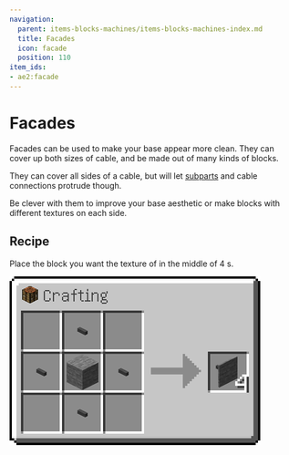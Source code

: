 ```yaml
---
navigation:
  parent: items-blocks-machines/items-blocks-machines-index.md
  title: Facades
  icon: facade
  position: 110
item_ids:
- ae2:facade
---
```


# Facades

Facades can be used to make your base appear more clean. They can cover up both sizes of cable, and be made out of many
kinds of blocks.

They can cover all sides of a cable, but will let [subparts](../ae2-mechanics/cable-subparts.md) and cable connections
protrude though.

Be clever with them to improve your base aesthetic or make blocks with different textures on each side.

## Recipe

Place the block you want the texture of in the middle of 4 <ItemLink id="cable_anchor" />s.

![Facade Recipe](../assets/diagrams/facade_recipe.png)
